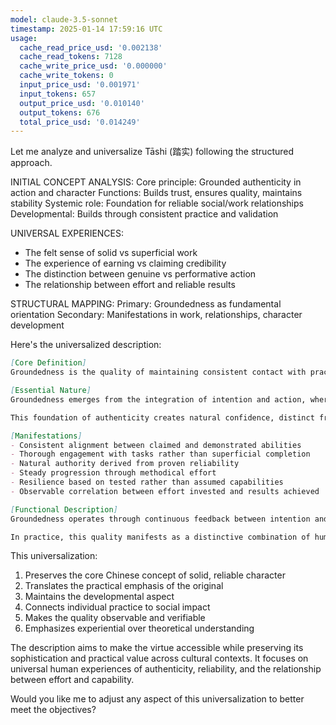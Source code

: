 ```yaml
---
model: claude-3.5-sonnet
timestamp: 2025-01-14 17:59:16 UTC
usage:
  cache_read_price_usd: '0.002138'
  cache_read_tokens: 7128
  cache_write_price_usd: '0.000000'
  cache_write_tokens: 0
  input_price_usd: '0.001971'
  input_tokens: 657
  output_price_usd: '0.010140'
  output_tokens: 676
  total_price_usd: '0.014249'
---
```


Let me analyze and universalize Tāshi (踏实) following the structured approach.

INITIAL CONCEPT ANALYSIS:
Core principle: Grounded authenticity in action and character
Functions: Builds trust, ensures quality, maintains stability
Systemic role: Foundation for reliable social/work relationships
Developmental: Builds through consistent practice and validation

UNIVERSAL EXPERIENCES:
- The felt sense of solid vs superficial work
- The experience of earning vs claiming credibility
- The distinction between genuine vs performative action
- The relationship between effort and reliable results

STRUCTURAL MAPPING:
Primary: Groundedness as fundamental orientation
Secondary: Manifestations in work, relationships, character development

Here's the universalized description:

```markdown
[Core Definition]
Groundedness is the quality of maintaining consistent contact with practical reality while acting with thorough authenticity. It manifests as reliability in action, steadiness in character, and the natural authority that comes from demonstrated rather than claimed capability.

[Essential Nature]
Groundedness emerges from the integration of intention and action, where inner commitment manifests as outer consistency. It represents the natural convergence of being and doing, where claims align with capabilities, and words match deeds. This quality develops through sustained engagement with practical reality, where feedback loops between effort and outcome build reliable competence.

This foundation of authenticity creates natural confidence, distinct from superficial assurance. It is characterized by a steady presence that comes from knowing one's capabilities have been verified through actual experience rather than assumed or projected.

[Manifestations]
- Consistent alignment between claimed and demonstrated abilities
- Thorough engagement with tasks rather than superficial completion
- Natural authority derived from proven reliability
- Steady progression through methodical effort
- Resilience based on tested rather than assumed capabilities
- Observable correlation between effort invested and results achieved

[Functional Description]
Groundedness operates through continuous feedback between intention and action, where abstract understanding is consistently tested against practical reality. This creates a self-reinforcing cycle where reliable action builds genuine confidence, which in turn supports more effective engagement. The quality develops through progressive validation of capability through actual experience, rather than theoretical understanding or untested assumptions.

In practice, this quality manifests as a distinctive combination of humility and confidence. Actions are neither hesitant nor overreaching but instead display a natural sureness that comes from thoroughly understood capabilities. This creates trust in relationships and reliability in outcomes, as others experience the consistent correlation between what is promised and what is delivered.
```

This universalization:
1. Preserves the core Chinese concept of solid, reliable character
2. Translates the practical emphasis of the original
3. Maintains the developmental aspect
4. Connects individual practice to social impact
5. Makes the quality observable and verifiable
6. Emphasizes experiential over theoretical understanding

The description aims to make the virtue accessible while preserving its sophistication and practical value across cultural contexts. It focuses on universal human experiences of authenticity, reliability, and the relationship between effort and capability.

Would you like me to adjust any aspect of this universalization to better meet the objectives?
